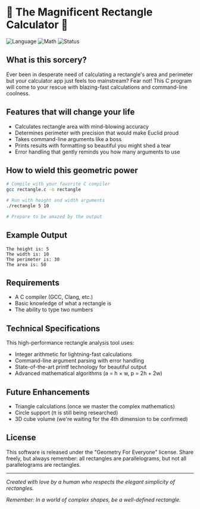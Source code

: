 # 📏 The Magnificent Rectangle Calculator 📐

![Language](https://img.shields.io/badge/Language-C-blue)
![Math](https://img.shields.io/badge/Math-Geometry-green)
![Status](https://img.shields.io/badge/Status-Calculating...-yellow)

## What is this sorcery?

Ever been in desperate need of calculating a rectangle's area and perimeter but your calculator app just feels too mainstream? Fear not! This C program will come to your rescue with blazing-fast calculations and command-line coolness.

## Features that will change your life

- Calculates rectangle area with mind-blowing accuracy
- Determines perimeter with precision that would make Euclid proud
- Takes command-line arguments like a boss
- Prints results with formatting so beautiful you might shed a tear
- Error handling that gently reminds you how many arguments to use

## How to wield this geometric power

```bash
# Compile with your favorite C compiler
gcc rectangle.c -o rectangle

# Run with height and width arguments
./rectangle 5 10

# Prepare to be amazed by the output
```

## Example Output

```
The height is: 5
The width is: 10
The perimeter is: 30
The area is: 50
```

## Requirements

- A C compiler (GCC, Clang, etc.)
- Basic knowledge of what a rectangle is
- The ability to type two numbers

## Technical Specifications

This high-performance rectangle analysis tool uses:
- Integer arithmetic for lightning-fast calculations
- Command-line argument parsing with error handling
- State-of-the-art printf technology for beautiful output
- Advanced mathematical algorithms (a = h × w, p = 2h + 2w)

## Future Enhancements

- Triangle calculations (once we master the complex mathematics)
- Circle support (π is still being researched)
- 3D cube volume (we're waiting for the 4th dimension to be confirmed)

## License

This software is released under the "Geometry For Everyone" license. Share freely, but always remember: all rectangles are parallelograms, but not all parallelograms are rectangles.

---

*Created with love by a human who respects the elegant simplicity of rectangles.*

*Remember: In a world of complex shapes, be a well-defined rectangle.*
